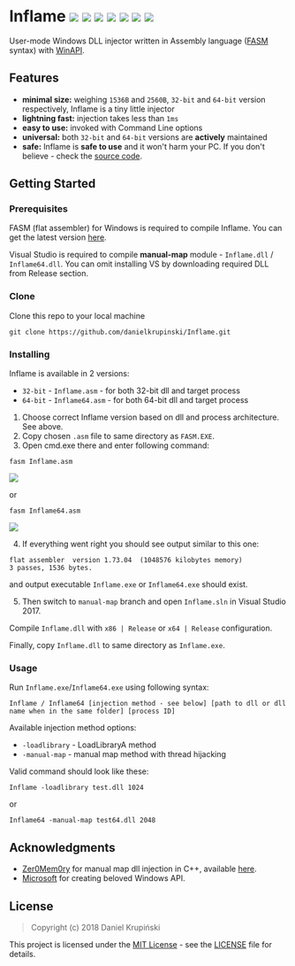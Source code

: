# Inflame ![](https://img.shields.io/badge/language-Assembly-%236E4C13.svg) ![](https://img.shields.io/badge/assembler-FASM-lightgrey.svg) ![](https://img.shields.io/badge/fasm-1.73.04-orange.svg) ![](https://img.shields.io/badge/platform-Windows-0078d7.svg) ![](https://img.shields.io/badge/arch-x86-yellow.svg) ![](https://img.shields.io/badge/arch-x86--64-red.svg) ![](https://img.shields.io/badge/license-MIT-blue.svg)

User-mode Windows DLL injector written in Assembly language ([FASM](https://flatassembler.net) syntax) with [WinAPI](https://docs.microsoft.com/en-us/windows/desktop/apiindex/windows-api-list).

## Features

- **minimal size:** weighing `1536B` and `2560B`, `32-bit` and `64-bit` version respectively, Inflame is a tiny little injector
- **lightning fast:** injection takes less than `1ms`
- **easy to use:** invoked with Command Line options
- **universal:** both `32-bit` and `64-bit` versions are **actively** maintained
- **safe:** Inflame is **safe to use** and it won't harm your PC. If you don't believe - check the [source code](https://github.com/danielkrupinski/Inflame/tree/master/src).

## Getting Started

### Prerequisites

FASM (flat assembler) for Windows is required to compile Inflame. You can get the latest version [here](https://flatassembler.net/download.php).

Visual Studio is required to compile **manual-map** module - `Inflame.dll` / `Inflame64.dll`. You can omit installing VS by downloading required DLL from Release section.


### Clone

Clone this repo to your local machine
```
git clone https://github.com/danielkrupinski/Inflame.git
```

### Installing

Inflame is available in 2 versions:

* `32-bit` - `Inflame.asm` - for both 32-bit dll and target process
* `64-bit` - `Inflame64.asm` - for both 64-bit dll and target process

1. Choose correct Inflame version based on dll and process architecture. See above.
2. Copy chosen `.asm` file to same directory as `FASM.EXE`.
3. Open cmd.exe there and enter following command:
```
fasm Inflame.asm
```
![](http://g.recordit.co/H6Hy7QYMFA.gif)

or

```
fasm Inflame64.asm
```
![](http://g.recordit.co/zyqawO6UO8.gif)

4. If everything went right you should see output similar to this one:
```
flat assembler  version 1.73.04  (1048576 kilobytes memory)
3 passes, 1536 bytes.
```
and output executable `Inflame.exe` or `Inflame64.exe` should exist.

5. Then switch to `manual-map` branch and open `Inflame.sln` in Visual Studio 2017.

Compile `Inflame.dll` with `x86 | Release`  or `x64 | Release` configuration.

Finally, copy `Inflame.dll` to same directory as `Inflame.exe`.

### Usage

Run `Inflame.exe`/`Inflame64.exe` using following syntax:
```
Inflame / Inflame64 [injection method - see below] [path to dll or dll name when in the same folder] [process ID]
```

Available injection method options:

* `-loadlibrary` - LoadLibraryA method
* `-manual-map` - manual map method with thread hijacking

Valid command should look like these:
```
Inflame -loadlibrary test.dll 1024
```
or
```
Inflame64 -manual-map test64.dll 2048
```

## Acknowledgments

* [Zer0Mem0ry](https://github.com/Zer0Mem0ry) for manual map dll injection in C++, available [here](https://github.com/Zer0Mem0ry/ManualMap).
* [Microsoft](https://github.com/Microsoft) for creating beloved Windows API.

## License

> Copyright (c) 2018 Daniel Krupiński

This project is licensed under the [MIT License](https://opensource.org/licenses/mit-license.php) - see the [LICENSE](LICENSE) file for details.
